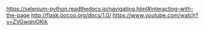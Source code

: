 https://selenium-python.readthedocs.io/navigating.html#interacting-with-the-page
http://flask.pocoo.org/docs/1.0/
https://www.youtube.com/watch?v=ZVGwqnjOKjk
